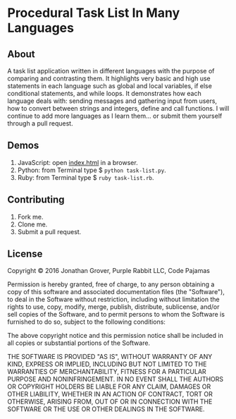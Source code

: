 # Procedural Task List In Many Languages

## About

A task list application written in different languages with the purpose of comparing and contrasting them. It highlights very basic and high use statements in each language such as global and local variables, if else conditional statements, and while loops. It demonstrates how each language deals with: sending messages and gathering input from users, how to convert between strings and integers, define and call functions. I will continue to add more languages as I learn them... or submit them yourself through a pull request.

## Demos

1. JavaScript: open [index.html](index.html) in a browser.
2. Python: from Terminal type $ `python task-list.py`.
3. Ruby: from Terminal type $ `ruby task-list.rb`.

## Contributing

1. Fork me.
2. Clone me.
3. Submit a pull request.

## License

Copyright © 2016 Jonathan Grover, Purple Rabbit LLC, Code Pajamas

Permission is hereby granted, free of charge, to any person obtaining a copy of this software and associated documentation files (the "Software"), to deal in the Software without restriction, including without limitation the rights to use, copy, modify, merge, publish, distribute, sublicense, and/or sell copies of the Software, and to permit persons to whom the Software is furnished to do so, subject to the following conditions:

The above copyright notice and this permission notice shall be included in all copies or substantial portions of the Software.

THE SOFTWARE IS PROVIDED "AS IS", WITHOUT WARRANTY OF ANY KIND, EXPRESS OR IMPLIED, INCLUDING BUT NOT LIMITED TO THE WARRANTIES OF MERCHANTABILITY, FITNESS FOR A PARTICULAR PURPOSE AND NONINFRINGEMENT. IN NO EVENT SHALL THE AUTHORS OR COPYRIGHT HOLDERS BE LIABLE FOR ANY CLAIM, DAMAGES OR OTHER LIABILITY, WHETHER IN AN ACTION OF CONTRACT, TORT OR OTHERWISE, ARISING FROM, OUT OF OR IN CONNECTION WITH THE SOFTWARE OR THE USE OR OTHER DEALINGS IN THE SOFTWARE.

